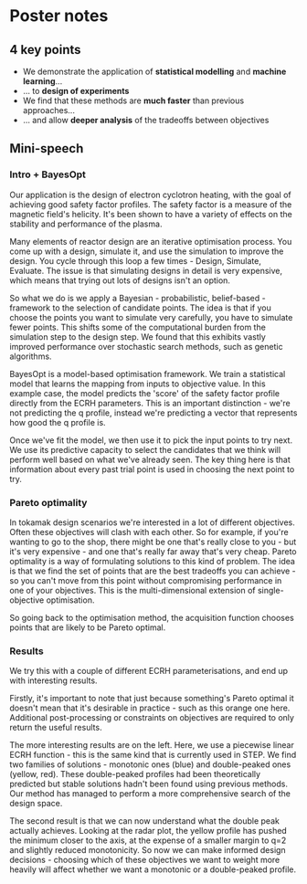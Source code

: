 # Poster notes

## 4 key points
- We demonstrate the application of **statistical modelling** and **machine learning**...
- ... to **design of experiments**
- We find that these methods are **much faster** than previous approaches...
- ... and allow **deeper analysis** of the tradeoffs between objectives

## Mini-speech
### Intro + BayesOpt
Our application is the design of electron cyclotron heating, with the goal of achieving good safety factor profiles.
The safety factor is a measure of the magnetic field's helicity.
It's been shown to have a variety of effects on the stability and performance of the plasma.

Many elements of reactor design are an iterative optimisation process.
You come up with a design, simulate it, and use the simulation to improve the design.
You cycle through this loop a few times - Design, Simulate, Evaluate.
The issue is that simulating designs in detail is very expensive, which means that trying out lots of designs isn't an option.

So what we do is we apply a Bayesian - probabilistic, belief-based - framework to the selection of candidate points.
The idea is that if you choose the points you want to simulate very carefully, you have to simulate fewer points.
This shifts some of the computational burden from the simulation step to the design step.
We found that this exhibits vastly improved performance over stochastic search methods, such as genetic algorithms.

BayesOpt is a model-based optimisation framework.
We train a statistical model that learns the mapping from inputs to objective value.
In this example case, the model predicts the 'score' of the safety factor profile directly from the ECRH parameters.
This is an important distinction - we're not predicting the q profile, instead we're predicting a vector that represents how good the q profile is.

Once we've fit the model, we then use it to pick the input points to try next.
We use its predictive capacity to select the candidates that we think will perform well based on what we've already seen.
The key thing here is that information about every past trial point is used in choosing the next point to try.

### Pareto optimality
In tokamak design scenarios we're interested in a lot of different objectives.
Often these objectives will clash with each other.
So for example, if you're wanting to go to the shop, there might be one that's really close to you - but it's very expensive - and one that's really far away that's very cheap.
Pareto optimality is a way of formulating solutions to this kind of problem.
The idea is that we find the set of points that are the best tradeoffs you can achieve - so you can't move from this point without compromising performance in one of your objectives.
This is the multi-dimensional extension of single-objective optimisation.

So going back to the optimisation method, the acquisition function chooses points that are likely to be Pareto optimal.

### Results
We try this with a couple of different ECRH parameterisations, and end up with interesting results.

Firstly, it's important to note that just because something's Pareto optimal it doesn't mean that it's desirable in practice - such as this orange one here.
Additional post-processing or constraints on objectives are required to only return the useful results.

The more interesting results are on the left.
Here, we use a piecewise linear ECRH function - this is the same kind that is currently used in STEP. 
We find two families of solutions - monotonic ones (blue) and double-peaked ones (yellow, red).
These double-peaked profiles had been theoretically predicted but stable solutions hadn't been found using previous methods.
Our method has managed to perform a more comprehensive search of the design space.

The second result is that we can now understand what the double peak actually achieves.
Looking at the radar plot, the yellow profile has pushed the minimum closer to the axis, at the expense of a smaller margin to q=2 and slightly reduced monotonicity.
So now we can make informed design decisions - choosing which of these objectives we want to weight more heavily will affect whether we want a monotonic or a double-peaked profile.
